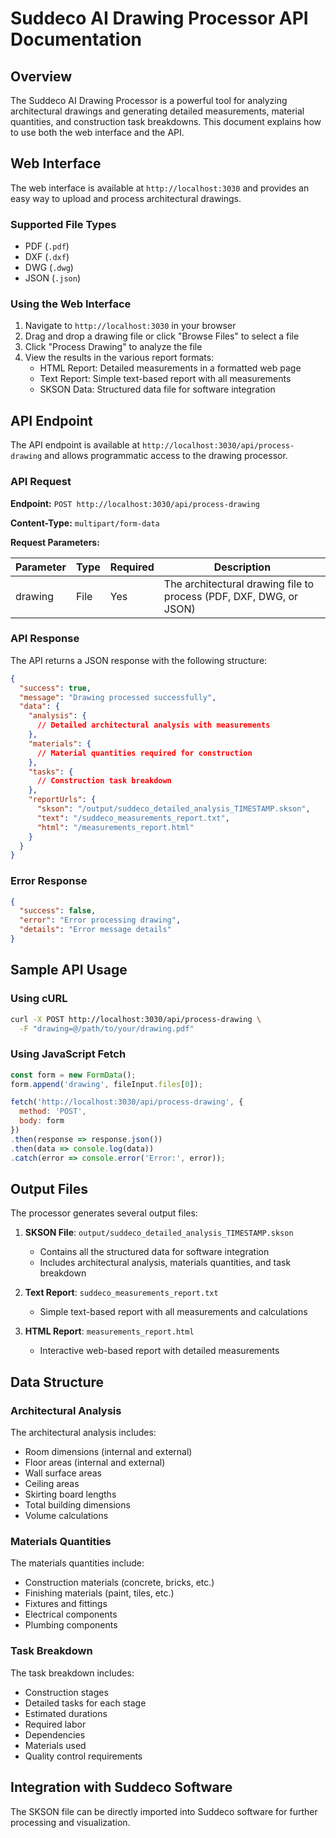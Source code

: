 # Suddeco AI Drawing Processor API Documentation

## Overview

The Suddeco AI Drawing Processor is a powerful tool for analyzing architectural drawings and generating detailed measurements, material quantities, and construction task breakdowns. This document explains how to use both the web interface and the API.

## Web Interface

The web interface is available at `http://localhost:3030` and provides an easy way to upload and process architectural drawings.

### Supported File Types

- PDF (`.pdf`)
- DXF (`.dxf`)
- DWG (`.dwg`)
- JSON (`.json`)

### Using the Web Interface

1. Navigate to `http://localhost:3030` in your browser
2. Drag and drop a drawing file or click "Browse Files" to select a file
3. Click "Process Drawing" to analyze the file
4. View the results in the various report formats:
   - HTML Report: Detailed measurements in a formatted web page
   - Text Report: Simple text-based report with all measurements
   - SKSON Data: Structured data file for software integration

## API Endpoint

The API endpoint is available at `http://localhost:3030/api/process-drawing` and allows programmatic access to the drawing processor.

### API Request

**Endpoint:** `POST http://localhost:3030/api/process-drawing`

**Content-Type:** `multipart/form-data`

**Request Parameters:**

| Parameter | Type | Required | Description |
|-----------|------|----------|-------------|
| drawing   | File | Yes      | The architectural drawing file to process (PDF, DXF, DWG, or JSON) |

### API Response

The API returns a JSON response with the following structure:

```json
{
  "success": true,
  "message": "Drawing processed successfully",
  "data": {
    "analysis": {
      // Detailed architectural analysis with measurements
    },
    "materials": {
      // Material quantities required for construction
    },
    "tasks": {
      // Construction task breakdown
    },
    "reportUrls": {
      "skson": "/output/suddeco_detailed_analysis_TIMESTAMP.skson",
      "text": "/suddeco_measurements_report.txt",
      "html": "/measurements_report.html"
    }
  }
}
```

### Error Response

```json
{
  "success": false,
  "error": "Error processing drawing",
  "details": "Error message details"
}
```

## Sample API Usage

### Using cURL

```bash
curl -X POST http://localhost:3030/api/process-drawing \
  -F "drawing=@/path/to/your/drawing.pdf"
```

### Using JavaScript Fetch

```javascript
const form = new FormData();
form.append('drawing', fileInput.files[0]);

fetch('http://localhost:3030/api/process-drawing', {
  method: 'POST',
  body: form
})
.then(response => response.json())
.then(data => console.log(data))
.catch(error => console.error('Error:', error));
```

## Output Files

The processor generates several output files:

1. **SKSON File**: `output/suddeco_detailed_analysis_TIMESTAMP.skson`
   - Contains all the structured data for software integration
   - Includes architectural analysis, materials quantities, and task breakdown

2. **Text Report**: `suddeco_measurements_report.txt`
   - Simple text-based report with all measurements and calculations

3. **HTML Report**: `measurements_report.html`
   - Interactive web-based report with detailed measurements

## Data Structure

### Architectural Analysis

The architectural analysis includes:

- Room dimensions (internal and external)
- Floor areas (internal and external)
- Wall surface areas
- Ceiling areas
- Skirting board lengths
- Total building dimensions
- Volume calculations

### Materials Quantities

The materials quantities include:

- Construction materials (concrete, bricks, etc.)
- Finishing materials (paint, tiles, etc.)
- Fixtures and fittings
- Electrical components
- Plumbing components

### Task Breakdown

The task breakdown includes:

- Construction stages
- Detailed tasks for each stage
- Estimated durations
- Required labor
- Dependencies
- Materials used
- Quality control requirements

## Integration with Suddeco Software

The SKSON file can be directly imported into Suddeco software for further processing and visualization.
